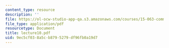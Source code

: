 ```yaml
---
content_type: resource
description: ''
file: https://ol-ocw-studio-app-qa.s3.amazonaws.com/courses/15-063-communicating-with-data-summer-2003/9ec5cf038a5cb8795279df96fb0a19d7_lecture10.pdf
file_type: application/pdf
resourcetype: Document
title: lecture10.pdf
uid: 9ec5cf03-8a5c-b879-5279-df96fb0a19d7
---
```

